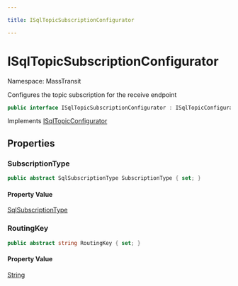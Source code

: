 ```yaml
---

title: ISqlTopicSubscriptionConfigurator

---
```


# ISqlTopicSubscriptionConfigurator

Namespace: MassTransit

Configures the topic subscription for the receive endpoint

```csharp
public interface ISqlTopicSubscriptionConfigurator : ISqlTopicConfigurator
```

Implements [ISqlTopicConfigurator](../masstransit/isqltopicconfigurator)

## Properties

### **SubscriptionType**

```csharp
public abstract SqlSubscriptionType SubscriptionType { set; }
```

#### Property Value

[SqlSubscriptionType](../masstransit/sqlsubscriptiontype)<br/>

### **RoutingKey**

```csharp
public abstract string RoutingKey { set; }
```

#### Property Value

[String](https://learn.microsoft.com/en-us/dotnet/api/system.string)<br/>
